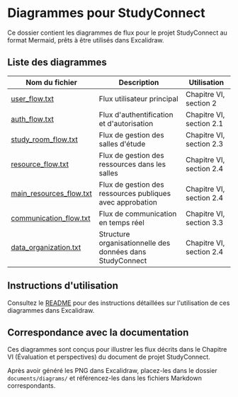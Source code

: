 # Diagrammes pour StudyConnect

Ce dossier contient les diagrammes de flux pour le projet StudyConnect au format Mermaid, prêts à être utilisés dans Excalidraw.

## Liste des diagrammes

| Nom du fichier | Description | Utilisation |
|---------------|-------------|------------|
| [user_flow.txt](./user_flow.txt) | Flux utilisateur principal | Chapitre VI, section 2 |
| [auth_flow.txt](./auth_flow.txt) | Flux d'authentification et d'autorisation | Chapitre VI, section 2.1 |
| [study_room_flow.txt](./study_room_flow.txt) | Flux de gestion des salles d'étude | Chapitre VI, section 2.3 |
| [resource_flow.txt](./resource_flow.txt) | Flux de gestion des ressources dans les salles | Chapitre VI, section 2.4 |
| [main_resources_flow.txt](./main_resources_flow.txt) | Flux de gestion des ressources publiques avec approbation | Chapitre VI, section 2.4 |
| [communication_flow.txt](./communication_flow.txt) | Flux de communication en temps réel | Chapitre VI, section 3.3 |
| [data_organization.txt](./data_organization.txt) | Structure organisationnelle des données dans StudyConnect | Chapitre VI, section 2.4 |

## Instructions d'utilisation

Consultez le [README](./README.md) pour des instructions détaillées sur l'utilisation de ces diagrammes dans Excalidraw.

## Correspondance avec la documentation

Ces diagrammes sont conçus pour illustrer les flux décrits dans le Chapitre VI (Évaluation et perspectives) du document de projet StudyConnect.

Après avoir généré les PNG dans Excalidraw, placez-les dans le dossier `documents/diagrams/` et référencez-les dans les fichiers Markdown correspondants. 